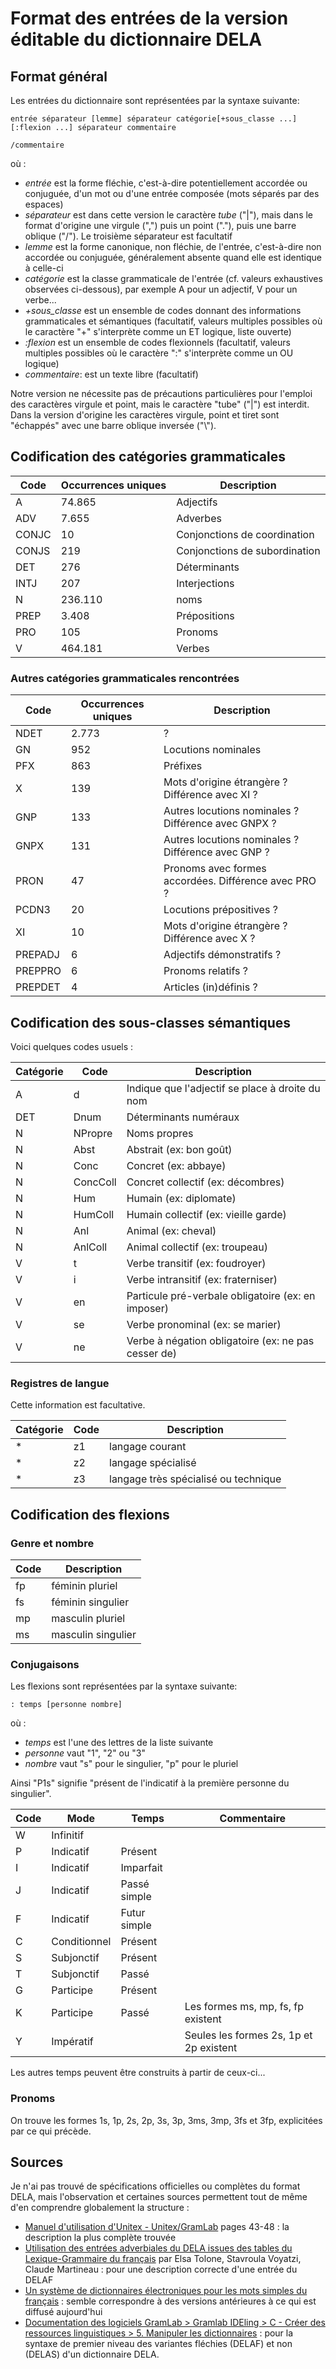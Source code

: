 # Format des entrées de la version éditable du dictionnaire DELA
## Format général
Les entrées du dictionnaire sont représentées par la syntaxe suivante:

`entrée séparateur [lemme] séparateur catégorie[+sous_classe ...][:flexion ...] séparateur commentaire`

`/commentaire`

où :
* *entrée* est la forme fléchie, c'est-à-dire potentiellement accordée ou conjuguée, d'un mot ou d'une entrée composée (mots séparés par des espaces)
* *séparateur* est dans cette version le caractère *tube* ("|"), mais dans le format d'origine une virgule (",") puis un point ("."), puis une barre oblique ("/"). Le troisième séparateur est facultatif
* *lemme* est la forme canonique, non fléchie, de l'entrée, c'est-à-dire non accordée ou conjuguée, généralement absente quand elle est identique à celle-ci
* *catégorie* est la classe grammaticale de l'entrée (cf. valeurs exhaustives observées ci-dessous), par exemple A pour un adjectif, V pour un verbe...
* *+sous_classe* est un ensemble de codes donnant des informations grammaticales et sémantiques (facultatif, valeurs multiples possibles où le caractère "+" s'interprète comme un ET logique, liste ouverte)
* *:flexion* est un ensemble de codes flexionnels (facultatif, valeurs multiples possibles où le caractère ":" s'interprète comme un OU logique)
* *commentaire*: est un texte libre (facultatif)

Notre version ne nécessite pas de précautions particulières pour l'emploi des caractères virgule et point, mais le caractère "tube" ("|") est interdit.
Dans la version d'origine les caractères virgule, point et tiret sont "échappés" avec une barre oblique inversée ("\\").

## Codification des catégories grammaticales
Code|Occurrences uniques|Description
---|---|---
A|74.865|Adjectifs
ADV|7.655|Adverbes
CONJC|10|Conjonctions de coordination
CONJS|219|Conjonctions de subordination
DET|276|Déterminants
INTJ|207|Interjections
N|236.110|noms
PREP|3.408|Prépositions
PRO|105|Pronoms
V|464.181|Verbes

### Autres catégories grammaticales rencontrées
Code|Occurrences uniques|Description
---|---|---
NDET|2.773|?
GN|952|Locutions nominales
PFX|863|Préfixes
X|139|Mots d'origine étrangère ? Différence avec XI ?
GNP|133|Autres locutions nominales ? Différence avec GNPX ?
GNPX|131|Autres locutions nominales ? Différence avec GNP ?
PRON|47|Pronoms avec formes accordées. Différence avec PRO ?
PCDN3|20|Locutions prépositives ?
XI|10|Mots d'origine étrangère ? Différence avec X ?
PREPADJ|6|Adjectifs démonstratifs ?
PREPPRO|6|Pronoms relatifs ?
PREPDET|4|Articles (in)définis ?

## Codification des sous-classes sémantiques
Voici quelques codes usuels :

Catégorie|Code|Description 
---|---|--- 
A|d|Indique que l'adjectif se place à droite du nom
DET|Dnum|Déterminants numéraux
N|NPropre|Noms propres
N|Abst|Abstrait (ex: bon goût)
N|Conc|Concret (ex: abbaye)
N|ConcColl|Concret collectif (ex: décombres)
N|Hum|Humain (ex: diplomate)
N|HumColl|Humain collectif (ex: vieille garde)
N|Anl|Animal (ex: cheval)
N|AnlColl|Animal collectif (ex: troupeau)
V|t|Verbe transitif (ex: foudroyer)
V|i|Verbe intransitif (ex: fraterniser)
V|en|Particule pré-verbale obligatoire (ex: en imposer)
V|se|Verbe pronominal (ex: se marier)
V|ne|Verbe à négation obligatoire (ex: ne pas cesser de)

### Registres de langue
Cette information est facultative.

Catégorie|Code|Description 
---|---|--- 
\*|z1|langage courant
\*|z2|langage spécialisé
\*|z3|langage très spécialisé ou technique

## Codification des flexions
### Genre et nombre
Code|Description
---|---
fp|féminin pluriel
fs|féminin singulier
mp|masculin pluriel
ms|masculin singulier

### Conjugaisons
Les flexions sont représentées par la syntaxe suivante:

`: temps [personne nombre]`

où :
* *temps* est l'une des lettres de la liste suivante
* *personne* vaut "1", "2" ou "3"
* *nombre* vaut "s" pour le singulier, "p" pour le pluriel

Ainsi "P1s" signifie "présent de l'indicatif à la première personne du singulier".

Code|Mode|Temps|Commentaire
---|---|---|---
W|Infinitif||
P|Indicatif|Présent|
I|Indicatif|Imparfait|
J|Indicatif|Passé simple|
F|Indicatif|Futur simple|
C|Conditionnel|Présent|
S|Subjonctif|Présent|
T|Subjonctif|Passé|
G|Participe|Présent|
K|Participe|Passé|Les formes ms, mp, fs, fp existent
Y|Impératif||Seules les formes 2s, 1p et 2p existent

Les autres temps peuvent être construits à partir de ceux-ci...

### Pronoms
On trouve les formes 1s, 1p, 2s, 2p, 3s, 3p, 3ms, 3mp, 3fs et 3fp, explicitées par ce qui précède.

## Sources
Je n'ai pas trouvé de spécifications officielles ou complètes du format DELA, mais l'observation et certaines sources permettent tout de même d'en comprendre globalement la structure :
* [Manuel d'utilisation d'Unitex - Unitex/GramLab](https://unitexgramlab.org/releases/3.1/man/Unitex-GramLab-3.1-usermanual-fr.pdf) pages 43-48 : la description la plus complète trouvée
* [Utilisation des entrées adverbiales du DELA issues des tables du Lexique-Grammaire du français](https://hal.archives-ouvertes.fr/hal-01443984/) par Elsa Tolone, Stavroula Voyatzi, Claude Martineau : pour une description correcte d'une entrée du DELAF
* [Un système de dictionnaires électroniques pour les mots simples du français](https://www.persee.fr/doc/lfr_0023-8368_1990_num_87_1_6323) : semble correspondre à des versions antérieures à ce qui est diffusé aujourd'hui
* [Documentation des logiciels GramLab > Gramlab IDEling > C - Créer des ressources linguistiques > 5. Manipuler les dictionnaires](https://sites.google.com/site/gramlabdocumentation/gramlab-ide/creer-et-maintenir-des-grammaires/creer-et-utiliser-des-dictionnaires) : pour la syntaxe de premier niveau des variantes fléchies (DELAF) et non (DELAS) d'un dictionnaire DELA.
